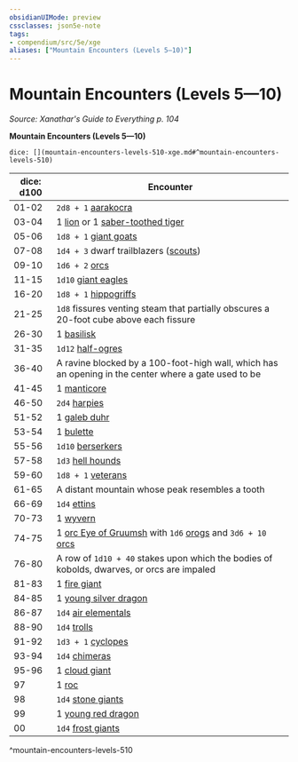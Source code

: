 ```yaml
---
obsidianUIMode: preview
cssclasses: json5e-note
tags:
- compendium/src/5e/xge
aliases: ["Mountain Encounters (Levels 5—10)"]
---
```

# Mountain Encounters (Levels 5—10)
*Source: Xanathar's Guide to Everything p. 104* 

**Mountain Encounters (Levels 5—10)**

`dice: [](mountain-encounters-levels-510-xge.md#^mountain-encounters-levels-510)`

| dice: d100 | Encounter |
|------------|-----------|
| 01-02 | `2d8 + 1` [aarakocra](Mechanics/bestiary/humanoid/aarakocra.md) |
| 03-04 | 1 [lion](Mechanics/bestiary/beast/lion.md) or 1 [saber-toothed tiger](Mechanics/bestiary/beast/saber-toothed-tiger.md) |
| 05-06 | `1d8 + 1` [giant goats](Mechanics/bestiary/beast/giant-goat.md) |
| 07-08 | `1d4 + 3` dwarf trailblazers ([scouts](Mechanics/bestiary/humanoid/scout.md)) |
| 09-10 | `1d6 + 2` [orcs](Mechanics/bestiary/humanoid/orc.md) |
| 11-15 | `1d10` [giant eagles](Mechanics/bestiary/beast/giant-eagle.md) |
| 16-20 | `1d8 + 1` [hippogriffs](Mechanics/bestiary/monstrosity/hippogriff.md) |
| 21-25 | `1d8` fissures venting steam that partially obscures a 20-foot cube above each fissure |
| 26-30 | 1 [basilisk](Mechanics/bestiary/monstrosity/basilisk.md) |
| 31-35 | `1d12` [half-ogres](Mechanics/bestiary/giant/half-ogre-ogrillon.md) |
| 36-40 | A ravine blocked by a 100-foot-high wall, which has an opening in the center where a gate used to be |
| 41-45 | 1 [manticore](Mechanics/bestiary/monstrosity/manticore.md) |
| 46-50 | `2d4` [harpies](Mechanics/bestiary/monstrosity/harpy.md) |
| 51-52 | 1 [galeb duhr](Mechanics/bestiary/elemental/galeb-duhr.md) |
| 53-54 | 1 [bulette](Mechanics/bestiary/monstrosity/bulette.md) |
| 55-56 | `1d10` [berserkers](Mechanics/bestiary/humanoid/berserker.md) |
| 57-58 | `1d3` [hell hounds](Mechanics/bestiary/fiend/hell-hound.md) |
| 59-60 | `1d8 + 1` [veterans](Mechanics/bestiary/humanoid/veteran.md) |
| 61-65 | A distant mountain whose peak resembles a tooth |
| 66-69 | `1d4` [ettins](Mechanics/bestiary/giant/ettin.md) |
| 70-73 | 1 [wyvern](Mechanics/bestiary/dragon/wyvern.md) |
| 74-75 | 1 [orc Eye of Gruumsh](Mechanics/bestiary/humanoid/orc-eye-of-gruumsh.md) with `1d6` [orogs](Mechanics/bestiary/humanoid/orog.md) and `3d6 + 10` [orcs](Mechanics/bestiary/humanoid/orc.md) |
| 76-80 | A row of `1d10 + 40` stakes upon which the bodies of kobolds, dwarves, or orcs are impaled |
| 81-83 | 1 [fire giant](Mechanics/bestiary/giant/fire-giant.md) |
| 84-85 | 1 [young silver dragon](Mechanics/bestiary/dragon/young-silver-dragon.md) |
| 86-87 | `1d4` [air elementals](Mechanics/bestiary/elemental/air-elemental.md) |
| 88-90 | `1d4` [trolls](Mechanics/bestiary/giant/troll.md) |
| 91-92 | `1d3 + 1` [cyclopes](Mechanics/bestiary/giant/cyclops.md) |
| 93-94 | `1d4` [chimeras](Mechanics/bestiary/monstrosity/chimera.md) |
| 95-96 | 1 [cloud giant](Mechanics/bestiary/giant/cloud-giant.md) |
| 97 | 1 [roc](Mechanics/bestiary/monstrosity/roc.md) |
| 98 | `1d4` [stone giants](Mechanics/bestiary/giant/stone-giant.md) |
| 99 | 1 [young red dragon](Mechanics/bestiary/dragon/young-red-dragon.md) |
| 00 | `1d4` [frost giants](Mechanics/bestiary/giant/frost-giant.md) |
^mountain-encounters-levels-510